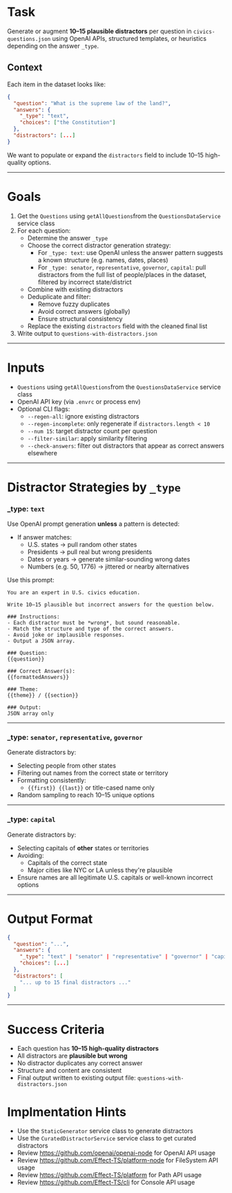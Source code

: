 # Task

Generate or augment **10–15 plausible distractors** per question in `civics-questions.json` using OpenAI APIs, structured templates, or heuristics depending on the answer `_type`.

## Context

Each item in the dataset looks like:

```json
{
  "question": "What is the supreme law of the land?",
  "answers": {
    "_type": "text",
    "choices": ["the Constitution"]
  },
  "distractors": [...]
}
```

We want to populate or expand the `distractors` field to include 10–15 high-quality options.

---

# Goals

1. Get the `Questions` using `getAllQuestions`from the `QuestionsDataService` service class
2. For each question:
   - Determine the answer `_type`
   - Choose the correct distractor generation strategy:
     - For `_type: text`: use OpenAI unless the answer pattern suggests a known structure (e.g. names, dates, places)
     - For `_type: senator`, `representative`, `governor`, `capital`: pull distractors from the full list of people/places in the dataset, filtered by incorrect state/district
   - Combine with existing distractors
   - Deduplicate and filter:
     - Remove fuzzy duplicates
     - Avoid correct answers (globally)
     - Ensure structural consistency
   - Replace the existing `distractors` field with the cleaned final list
3. Write output to `questions-with-distractors.json`

---

# Inputs

- `Questions` using `getAllQuestions`from the `QuestionsDataService` service class
- OpenAI API key (via `.envrc` or process env)
- Optional CLI flags:
  - `--regen-all`: ignore existing distractors
  - `--regen-incomplete`: only regenerate if `distractors.length < 10`
  - `--num 15`: target distractor count per question
  - `--filter-similar`: apply similarity filtering
  - `--check-answers`: filter out distractors that appear as correct answers elsewhere

---

# Distractor Strategies by `_type`

### \_type: `text`

Use OpenAI prompt generation **unless** a pattern is detected:

- If answer matches:
  - U.S. states → pull random other states
  - Presidents → pull real but wrong presidents
  - Dates or years → generate similar-sounding wrong dates
  - Numbers (e.g. 50, 1776) → jittered or nearby alternatives

Use this prompt:

```
You are an expert in U.S. civics education.

Write 10–15 plausible but incorrect answers for the question below.

### Instructions:
- Each distractor must be *wrong*, but sound reasonable.
- Match the structure and type of the correct answers.
- Avoid joke or implausible responses.
- Output a JSON array.

### Question:
{{question}}

### Correct Answer(s):
{{formattedAnswers}}

### Theme:
{{theme}} / {{section}}

### Output:
JSON array only
```

---

### \_type: `senator`, `representative`, `governor`

Generate distractors by:

- Selecting people from other states
- Filtering out names from the correct state or territory
- Formatting consistently:
  - `{{first}} {{last}}` or title-cased name only
- Random sampling to reach 10–15 unique options

---

### \_type: `capital`

Generate distractors by:

- Selecting capitals of **other** states or territories
- Avoiding:
  - Capitals of the correct state
  - Major cities like NYC or LA unless they're plausible
- Ensure names are all legitimate U.S. capitals or well-known incorrect options

---

# Output Format

```json
{
  "question": "...",
  "answers": {
    "_type": "text" | "senator" | "representative" | "governor" | "capital",
    "choices": [...]
  },
  "distractors": [
    "... up to 15 final distractors ..."
  ]
}
```

---

# Success Criteria

- Each question has **10–15 high-quality distractors**
- All distractors are **plausible but wrong**
- No distractor duplicates any correct answer
- Structure and content are consistent
- Final output written to existing output file: `questions-with-distractors.json`

# Implmentation Hints

- Use the `StaticGenerator` service class to generate distractors
- Use the `CuratedDistractorService` service class to get curated distractors
- Review https://github.com/openai/openai-node for OpenAI API usage
- Review https://github.com/Effect-TS/platform-node for FileSystem API usage
- Review https://github.com/Effect-TS/platform for Path API usage
- Review https://github.com/Effect-TS/cli for Console API usage
